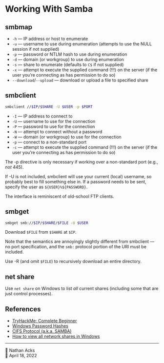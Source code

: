 # Working With Samba

## smbmap

* `-h` — IP address or host to enumerate
* `-u` — username to use during enumeration (attempts to use the NULL session if not supplied)
* `-p` — password or NTLM hash to use during enumeration
* `-d` — domain (or workgroup) to use during enumeration
* `-s` — share to enumerate (defaults to `C$` if not supplied)
* `-x` — attempt to execute the supplied command (!!!) on the server (if the user you’re connecting as has permission to do so)
* `--download`/`--upload` — download or upload a file to specified share

## smbclient

```bash
smbclient //$IP/$SHARE -U $USER -p $PORT
```

* `-I` — IP address to connect to
* `-U` — username to use for the connection
* `-P` — password to use for the connection
* `-N` — attempt to connect without a password
* `-W` — domain (or workgroup) to use for the connection
* `-p` — connect to a non-standard port
* `-c` — attempt to execute the supplied command (!!!) on the server (if the user you’re connecting as has permission to do so)

The -p directive is only necessary if working over a non-standard port (e.g., *not* 445).

If -U is not included, smbclient will use your current (local) username, so probably best to fill something else in. If a password needs to be sent, specify the user as `${USER}%${PASSWORD}`.

The interface is reminiscent of old-school FTP clients.

## smbget

```bash
smbget smb://$IP/$SHARE/$FILE -U $USER
```

Download `$FILE` from `$SHARE` at `$IP`.

Note that the semantics are annoyingly slightly different from smbclient — no port specification, and the `smb:` protocol portion of the URI must be included.

Use -R (and omit `$FILE`) to recursively download an entire directory.

## net share

Use `net share` on Windows to list *all* current shares (including some that are just control processes).

## References

* [TryHackMe: Complete Beginner](tryhackme-complete-beginner.md)
* [Windows Password Hashes](windows-password-hashes.md)
* [CIFS Protocol (a.k.a. SAMBA)](cifs.md)
* [How to view all network shares in Windows](https://www.computerhope.com/issues/ch000534.htm)

- - - -

<span aria-hidden="true">👤</span> Nathan Acks  
<span aria-hidden="true">📅</span> April 18, 2022
